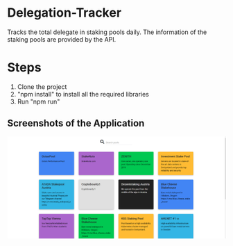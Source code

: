 # Delegation-Tracker
Tracks the total delegate in staking pools daily. The information of the staking pools are provided by the API.

Steps
====
1. Clone the project
2. "npm install" to install all the required libraries
3. Run "npm run"

Screenshots of the Application
------------------------------

![alt text](https://github.com/chaulagainrupan1/Delegation-Tracker/blob/main/Screenshots/Cards.png?raw=true)
